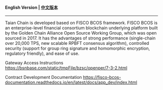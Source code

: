 #### English Version | [中文版本](README_CN.md)
***
Taian Chain is developed based on FISCO BCOS framework. FISCO BCOS is an enterprise-level financial consortium blockchain underlying platform built by the Golden Chain Alliance Open Source Working Group, which was open sourced in 2017. It has the advantages of strong performance (single-chain over 20,000 TPS, new scalable RPBFT consensus algorithm), controlled security (support for group ring signature and homomorphic encryption, regulatory friendly), and ease of use.

Gateway Access Instructions https://bsnbase.com/static/tmpFile/bzsc/openper/7-3-2.html

Contract Development Documentation https://fisco-bcos-documentation.readthedocs.io/en/latest/docs/app_dev/index.html
